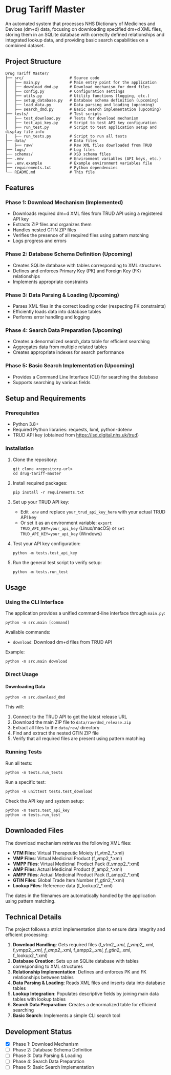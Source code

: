 # Drug Tariff Master

An automated system that processes NHS Dictionary of Medicines and Devices (dm+d) data, focusing on downloading specified dm+d XML files, storing them in an SQLite database with correctly defined relationships and integrated lookup data, and providing basic search capabilities on a combined dataset.

## Project Structure

```
Drug Tariff Master/
├── src/                    # Source code
│   ├── main.py             # Main entry point for the application
│   ├── download_dmd.py     # Download mechanism for dm+d files
│   ├── config.py           # Configuration settings
│   ├── utils.py            # Utility functions (logging, etc.)
│   ├── setup_database.py   # Database schema definition (upcoming)
│   ├── load_data.py        # Data parsing and loading (upcoming)
│   ├── search_dmd.py       # Basic search implementation (upcoming)
├── tests/                  # Test scripts
│   ├── test_download.py    # Tests for download mechanism
│   ├── test_api_key.py     # Script to test API key configuration
│   ├── run_test.py         # Script to test application setup and display file info
│   ├── run_tests.py        # Script to run all tests
├── data/                   # Data files
│   ├── raw/                # Raw XML files downloaded from TRUD
├── logs/                   # Log files
├── schemas/                # XSD schema files
├── .env                    # Environment variables (API keys, etc.)
├── .env.example            # Example environment variables file
├── requirements.txt        # Python dependencies
└── README.md               # This file
```

## Features

### Phase 1: Download Mechanism (Implemented)
- Downloads required dm+d XML files from TRUD API using a registered API key
- Extracts ZIP files and organizes them
- Handles nested GTIN ZIP files
- Verifies the presence of all required files using pattern matching
- Logs progress and errors

### Phase 2: Database Schema Definition (Upcoming)
- Creates SQLite database with tables corresponding to XML structures
- Defines and enforces Primary Key (PK) and Foreign Key (FK) relationships
- Implements appropriate constraints

### Phase 3: Data Parsing & Loading (Upcoming)
- Parses XML files in the correct loading order (respecting FK constraints)
- Efficiently loads data into database tables
- Performs error handling and logging

### Phase 4: Search Data Preparation (Upcoming)
- Creates a denormalized search_data table for efficient searching
- Aggregates data from multiple related tables
- Creates appropriate indexes for search performance

### Phase 5: Basic Search Implementation (Upcoming)
- Provides a Command Line Interface (CLI) for searching the database
- Supports searching by various fields

## Setup and Requirements

### Prerequisites
- Python 3.8+
- Required Python libraries: requests, lxml, python-dotenv
- TRUD API key (obtained from https://isd.digital.nhs.uk/trud)

### Installation

1. Clone the repository:
   ```
   git clone <repository-url>
   cd drug-tariff-master
   ```

2. Install required packages:
   ```
   pip install -r requirements.txt
   ```

3. Set up your TRUD API key:
   - Edit `.env` and replace `your_trud_api_key_here` with your actual TRUD API key
   - Or set it as an environment variable: `export TRUD_API_KEY=your_api_key` (Linux/macOS) or `set TRUD_API_KEY=your_api_key` (Windows)

4. Test your API key configuration:
   ```
   python -m tests.test_api_key
   ```

5. Run the general test script to verify setup:
   ```
   python -m tests.run_test
   ```

## Usage

### Using the CLI Interface

The application provides a unified command-line interface through `main.py`:

```
python -m src.main [command]
```

Available commands:
- `download`: Download dm+d files from TRUD API

Example:
```
python -m src.main download
```

### Direct Usage

#### Downloading Data
```
python -m src.download_dmd
```

This will:
1. Connect to the TRUD API to get the latest release URL
2. Download the main ZIP file to `data/raw/dmd_release.zip`
3. Extract all files to the `data/raw/` directory
4. Find and extract the nested GTIN ZIP file
5. Verify that all required files are present using pattern matching

### Running Tests

Run all tests:
```
python -m tests.run_tests
```

Run a specific test:
```
python -m unittest tests.test_download
```

Check the API key and system setup:
```
python -m tests.test_api_key
python -m tests.run_test
```

## Downloaded Files

The download mechanism retrieves the following XML files:

- **VTM Files**: Virtual Therapeutic Moiety (f_vtm2_*.xml)
- **VMP Files**: Virtual Medicinal Product (f_vmp2_*.xml)
- **VMPP Files**: Virtual Medicinal Product Pack (f_vmpp2_*.xml)
- **AMP Files**: Actual Medicinal Product (f_amp2_*.xml)
- **AMPP Files**: Actual Medicinal Product Pack (f_ampp2_*.xml)
- **GTIN Files**: Global Trade Item Number (f_gtin2_*.xml)
- **Lookup Files**: Reference data (f_lookup2_*.xml)

The dates in the filenames are automatically handled by the application using pattern matching.

## Technical Details

The project follows a strict implementation plan to ensure data integrity and efficient processing:

1. **Download Handling**: Gets required files (f_vtm2_*.xml, f_vmp2_*.xml, f_vmpp2_*.xml, f_amp2_*.xml, f_ampp2_*.xml, f_gtin2_*.xml, f_lookup2_*.xml)
2. **Database Creation**: Sets up an SQLite database with tables corresponding to XML structures
3. **Relationship Implementation**: Defines and enforces PK and FK relationships between tables
4. **Data Parsing & Loading**: Reads XML files and inserts data into database tables
5. **Lookup Integration**: Populates descriptive fields by joining main data tables with lookup tables
6. **Search Data Preparation**: Creates a denormalized table for efficient searching
7. **Basic Search**: Implements a simple CLI search tool

## Development Status

- [x] Phase 1: Download Mechanism
- [ ] Phase 2: Database Schema Definition
- [ ] Phase 3: Data Parsing & Loading
- [ ] Phase 4: Search Data Preparation
- [ ] Phase 5: Basic Search Implementation 